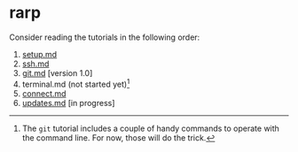 # rarp

Consider reading the tutorials in the following order:

1. [setup.md](./setup.md)
2. [ssh.md](./ssh.md)
3. [git.md](./git.md) [version 1.0]
4. terminal.md (not started yet)[^1]
5. [connect.md](./connect.md)
6. [updates.md](./updates.md) [in progress]

[^1]: The `git` tutorial includes a couple of handy commands to operate with
  the command line. For now, those will do the trick. 


